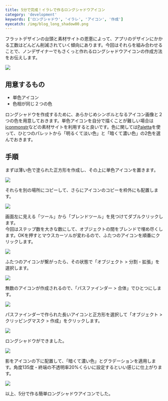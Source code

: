 ```yaml
---
title: 5分で完成！イラレで作るロングシャドウアイコン
category: 'development'
keywords: ['ロングシャドウ', 'イラレ', 'アイコン', '作成']
eyecatch: /img/blog_long_shadow00.png
---
```


フラットデザインの台頭と素材サイトの恩恵によって、アプリのデザインにかかる工数はどんどん削減されていく傾向にあります。今回はそれらを組み合わせることで、ノンデザイナーでもさくっと作れるロングシャドウアイコンの作成方法をお伝えします。

![ ](/img/blog_long_shadow00.png)

## 用意するもの

* 単色アイコン
* 色相が同じ２つの色

ロングシャドウを作成するために、あらかじめシンボルとなるアイコン画像と２つの色を用意しておきます。単色アイコンを自分で描くことが難しい場合は[iconmonstr](http://iconmonstr.com/)などの素材サイトを利用すると良いです。色に関しては[Paletta](http://paletta.mrk1869.com/)を使って、ひとつのパレットから「明るくて淡い色」と「暗くて濃い色」の2色を選んでおきます。

## 手順

まずは薄い色で塗られた正方形を作成し、その上に単色アイコンを置きます。

![ ](/img/blog_long_shadow01.png)

それらを別の場所にコピーして、さらにアイコンのコピーを枠外にも配置します。

![ ](/img/blog_long_shadow02.png)

画面左に見える「ツール」から「ブレンドツール」を見つけてダブルクリックします。<br/>
今回はステップ数を大きな数にして、オブジェクトの間をブレンドで埋め尽くします。OKを押すとマウスカーソルが変わるので、ふたつのアイコンを順番にクリックします。

![ ](/img/blog_long_shadow03.png)

ふたつのアイコンが繋がったら、その状態で「オブジェクト > 分割・拡張」を選択します。

![ ](/img/blog_long_shadow04.png)

無数のアイコンが作成されるので、「パスファインダー > 合体」でひとつにします。

![ ](/img/blog_long_shadow05.png)

パスファインダーで作られた長いアイコンと正方形を選択して「オブジェクト > クリッピングマスク > 作成」をクリックします。

![ ](/img/blog_long_shadow06.png)

ロングシャドウができました。

![ ](/img/blog_long_shadow07.png)

影をアイコンの下に配置して、「暗くて濃い色」とグラデーションを適用します。角度135度・終端の不透明率20%くらいに設定するといい感じに仕上がります。

![ ](/img/blog_long_shadow08.png)

以上、5分で作る簡単ロングシャドウアイコンでした。

